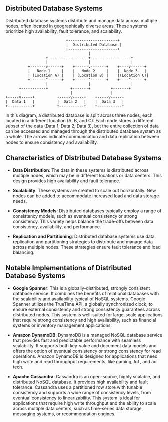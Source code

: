 ## Distributed Database Systems

Distributed database systems distribute and manage data across multiple nodes, often located in geographically diverse areas. These systems prioritize high availability, fault tolerance, and scalability.

```
                           +----------------------+
                           |  Distributed Database |
                           +----------------------+
                                     |
                  +------------------+------------------+
                  |                  |                  |
          +-------v------+    +------v-------+    +----v------+
          |   Node 1     |    |   Node 2     |    |  Node 3   |
          | (Location A) |    | (Location B) |    |(Location C)|
          +-------^------+    +------^-------+    +----^------+
                  |                  |                  |
      +-----------+          +-------+         +-------+
      |                      |                 |
+-----v-----+          +-----v-----+    +-----v-----+
|  Data 1   |          |  Data 2   |    |  Data 3   |
+-----------+          +-----------+    +-----------+
```

In this diagram, a distributed database is split across three nodes, each located in a different location (A, B, and C). Each node stores a different subset of the data (Data 1, Data 2, Data 3), but the entire collection of data can be accessed and managed through the distributed database system as a whole. The arrows indicate communication and data replication between nodes to ensure consistency and availability.

## Characteristics of Distributed Database Systems

- **Data Distribution**: The data in these systems is distributed across multiple nodes, which may be in different locations or data centers. This design provides high availability and fault tolerance.

- **Scalability**: These systems are created to scale out horizontally. New nodes can be added to accommodate increased load and data storage needs.

- **Consistency Models**: Distributed databases typically employ a range of consistency models, such as eventual consistency or strong consistency. This variety helps balance the trade-offs between data consistency, availability, and performance.

- **Replication and Partitioning**: Distributed database systems use data replication and partitioning strategies to distribute and manage data across multiple nodes. These strategies ensure fault tolerance and load balancing.

## Notable Implementations of Distributed Database Systems

- **Google Spanner**: This is a globally-distributed, strongly consistent database service. It combines the benefits of relational databases with the scalability and availability typical of NoSQL systems. Google Spanner utilizes the TrueTime API, a globally synchronized clock, to ensure external consistency and strong consistency guarantees across distributed nodes. This system is well-suited for large-scale applications that require strong consistency and high availability, such as financial systems or inventory management applications.

- **Amazon DynamoDB**: DynamoDB is a managed NoSQL database service that provides fast and predictable performance with seamless scalability. It supports both key-value and document data models and offers the option of eventual consistency or strong consistency for read operations. Amazon DynamoDB is designed for applications that need high write and read throughput requirements, like gaming, IoT, and ad tech.

- **Apache Cassandra**: Cassandra is an open-source, highly scalable, and distributed NoSQL database. It provides high availability and fault tolerance. Cassandra uses a partitioned row store with tunable consistency and supports a wide range of consistency levels, from eventual consistency to linearizability. This system is ideal for applications that require high write throughput and the ability to scale across multiple data centers, such as time-series data storage, messaging systems, or recommendation engines.
